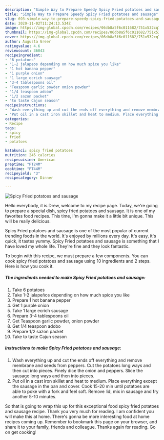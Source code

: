 ```yaml
---
description: "Simple Way to Prepare Speedy Spicy Fried potatoes and sausage"
title: "Simple Way to Prepare Speedy Spicy Fried potatoes and sausage"
slug: 693-simple-way-to-prepare-speedy-spicy-fried-potatoes-and-sausage
date: 2020-11-02T11:24:13.534Z
image: https://img-global.cpcdn.com/recipes/06db8a5f6c011682/751x532cq70/spicy-fried-potatoes-and-sausage-recipe-main-photo.jpg
thumbnail: https://img-global.cpcdn.com/recipes/06db8a5f6c011682/751x532cq70/spicy-fried-potatoes-and-sausage-recipe-main-photo.jpg
cover: https://img-global.cpcdn.com/recipes/06db8a5f6c011682/751x532cq70/spicy-fried-potatoes-and-sausage-recipe-main-photo.jpg
author: Augusta Greer
ratingvalue: 4.6
reviewcount: 36043
recipeingredient:
- "6 potatoes"
- "1-2 jalapeos depending on how much spice you like"
- "1 hot banana pepper"
- "1 purple onion"
- "1 large ecrich sausage"
- "3-4 tablespoons oil"
- "Teaspoon garlic powder onion powder"
- "1/4 teaspoon adobo"
- "1/2 sazon packet"
- "to taste Cajun season"
recipeinstructions:
- "Wash everything up and cut the ends off everything and remove membrane and seeds from peppers. Cut the potatoes long ways and then cut into pieces. Finely dice the onion and peppers. Slice the sausage long ways and then into pieces."
- "Put oil in a cast iron skillet and heat to medium. Place everything except the sausage in the pan and cover. Cook 15-20 min until potatoes are able to poke with a fork and feel soft. Remove lid, mix in sausage and fry another 5-10 minutes."
categories:
- Recipe
tags:
- spicy
- fried
- potatoes

katakunci: spicy fried potatoes 
nutrition: 245 calories
recipecuisine: American
preptime: "PT24M"
cooktime: "PT44M"
recipeyield: "3"
recipecategory: Dinner

---
```



![Spicy Fried potatoes and sausage](https://img-global.cpcdn.com/recipes/06db8a5f6c011682/751x532cq70/spicy-fried-potatoes-and-sausage-recipe-main-photo.jpg)

Hello everybody, it is Drew, welcome to my recipe page. Today, we're going to prepare a special dish, spicy fried potatoes and sausage. It is one of my favorites food recipes. This time, I'm gonna make it a little bit unique. This will be really delicious.



Spicy Fried potatoes and sausage is one of the most popular of current trending foods in the world. It's enjoyed by millions every day. It's easy, it's quick, it tastes yummy. Spicy Fried potatoes and sausage is something that I have loved my whole life. They're fine and they look fantastic.


To begin with this recipe, we must prepare a few components. You can cook spicy fried potatoes and sausage using 10 ingredients and 2 steps. Here is how you cook it.

<!--inarticleads1-->

##### The ingredients needed to make Spicy Fried potatoes and sausage:

1. Take 6 potatoes
1. Take 1-2 jalapeños depending on how much spice you like
1. Prepare 1 hot banana pepper
1. Get 1 purple onion
1. Take 1 large ecrich sausage
1. Prepare 3-4 tablespoons oil
1. Get Teaspoon garlic powder, onion powder
1. Get 1/4 teaspoon adobo
1. Prepare 1/2 sazon packet
1. Take to taste Cajun season




<!--inarticleads2-->

##### Instructions to make Spicy Fried potatoes and sausage:

1. Wash everything up and cut the ends off everything and remove membrane and seeds from peppers. Cut the potatoes long ways and then cut into pieces. Finely dice the onion and peppers. Slice the sausage long ways and then into pieces.
1. Put oil in a cast iron skillet and heat to medium. Place everything except the sausage in the pan and cover. Cook 15-20 min until potatoes are able to poke with a fork and feel soft. Remove lid, mix in sausage and fry another 5-10 minutes.




So that is going to wrap this up for this exceptional food spicy fried potatoes and sausage recipe. Thank you very much for reading. I am confident you will make this at home. There's gonna be more interesting food at home recipes coming up. Remember to bookmark this page on your browser, and share it to your family, friends and colleague. Thanks again for reading. Go on get cooking!

